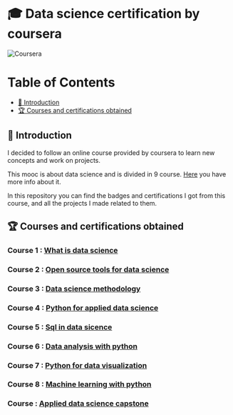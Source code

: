 # 🎓 Data science certification by coursera

![Coursera](https://www.imt.fr/wp-content/uploads/2015/09/201509_logo-Coursera.jpg)

Table of Contents
=================

  * [ 🐣 Introduction](#Introduction)
  * [ 🏆 Courses and certifications obtained](#Courses%and%certifications%obtained)

## 🐣 Introduction

I decided to follow an online course provided by coursera to learn new concepts and work on projects.

This mooc is about data science and is divided in 9 course. [Here](https://www.coursera.org/professional-certificates/ibm-data-science#courses) you have more info about it. 

In this repository you can find the badges and certifications I got from this course, and all the projects I made related to them.


## 🏆 Courses and certifications obtained

### Course 1 : [What is data science](https://www.coursera.org/learn/what-is-datascience?specialization=ibm-data-science)

### Course 2 : [Open source tools for data science](https://www.coursera.org/learn/open-source-tools-for-data-science?specialization=ibm-data-science)

### Course 3 : [Data science methodology](https://www.coursera.org/learn/data-science-methodology?specialization=ibm-data-science)

### Course 4 : [Python for applied data science](https://www.coursera.org/learn/python-for-applied-data-science-ai?specialization=ibm-data-science)

### Course 5 : [Sql in data sicence](https://www.coursera.org/learn/sql-data-science)

### Course 6 : [Data analysis with python](https://www.coursera.org/learn/data-analysis-with-python)

### Course 7 : [Python for data visualization](https://www.coursera.org/learn/python-for-data-visualization)

### Course 8 : [Machine learning with python](https://www.coursera.org/learn/machine-learning-with-python)

### Course  : [Applied data science capstone](https://www.coursera.org/learn/applied-data-science-capstone)
